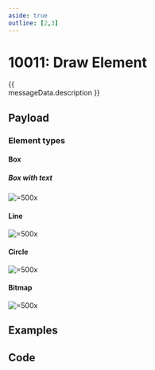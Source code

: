 ```yaml
---
aside: true
outline: [2,3]
---
```


<script setup>
import { data as protocolData } from '../../../yaml-data.data.ts'
import { computed } from 'vue'

const messageId = 10011
const messageData = computed(() => protocolData?.messages?.[messageId])
</script>

# 10011: Draw Element

<span v-if="messageData?.description" style="white-space: pre-line;">{{ messageData.description }}</span>

## Payload

<PayloadSection :messageId="messageId" :yamlData="protocolData" />

### Element types

#### Box

##### Box with text

![=500x](https://upload.r2.lb.chasm.cloud/2025/10/ApplicationFrameHost_syTdANlguS.png)

#### Line

![=500x](https://upload.r2.lb.chasm.cloud/2025/10/ApplicationFrameHost_Hvs2087N6Q.png)

#### Circle

![=500x](https://upload.r2.lb.chasm.cloud/2025/10/ApplicationFrameHost_cJEn70CQo1.png)

#### Bitmap

![=500x](https://upload.r2.lb.chasm.cloud/2025/10/ApplicationFrameHost_NEQ3ZYBpTN.png)

## Examples

<ExamplesSection :messageId="messageId" :yamlData="protocolData" />

## Code

<CodeSection :messageId="messageId" :yamlData="protocolData" />
